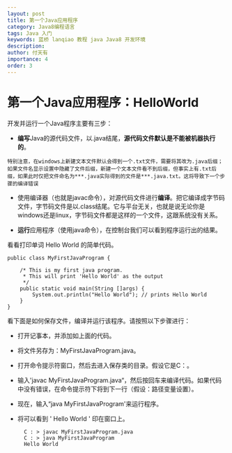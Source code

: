 ```yaml
---
layout: post
title: 第一个Java应用程序
category: Java8编程语言
tags: Java 入门
keywords: 蓝桥 lanqiao 教程 java Java8 开发环境
description: 
author: 付天有
importance: 4
order: 3
---
```


# 第一个Java应用程序：HelloWorld

开发并运行一个Java程序主要有三步：

- **编写**Java的源代码文件，以.java结尾，**源代码文件默认是不能被机器执行的**。

`特别注意，在windows上新建文本文件默认会得到一个.txt文件，需要将其改为.java后缀；如果文件名显示设置中隐藏了文件后缀，新建一个文本文件看不到后缀，但事实上有.txt后缀，如果此时仅把文件命名为***.java实际得到的文件是***.java.txt。这将导致下一个步骤的编译错误`

- 使用编译器（也就是javac命令），对源代码文件进行**编译**。把它编译成字节码文件，字节码文件是以.class结尾。它与平台无关，也就是说无论你是windows还是linux，字节码文件都是这样的一个文件，这跟系统没有关系。

- **运行**应用程序（使用java命令），在控制台我们可以看到程序运行出的结果。


看看打印单词 Hello World 的简单代码。

    public class MyFirstJavaProgram {
    
    	/* This is my first java program.  
    	 * This will print 'Hello World' as the output
    	 */
    	public static void main(String []args) {
    		System.out.println("Hello World"); // prints Hello World
    	}
    } 
看下面是如何保存文件，编译并运行该程序。请按照以下步骤进行：


- 打开记事本，并添加如上面的代码。

- 将文件另存为：MyFirstJavaProgram.java。

- 打开命令提示符窗口，然后去进入保存类的目录。假设它是C：。

- 输入'javac MyFirstJavaProgram.java“，然后按回车来编译代码。如果代码中没有错误，在命令提示符下将到下一行（假设：路径变量设置）。

- 现在，输入“java MyFirstJavaProgram'来运行程序。

- 将可以看到 ' Hello World ' 印在窗口上。

	    C : > javac MyFirstJavaProgram.java
	    C : > java MyFirstJavaProgram 
	    Hello World
